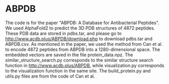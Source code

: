 # ABPDB
The code is for the paper "ABPDB: A Database for Antibacterial Peptides". 
We used AlphaFold2 to predict the 3D PDB structures of 4872 peptides. These PDB data are stored in pdbs.tar, and please go to http://www.acdb.plus/ABPDB/download.php to download pdbs.tar and ABPDB.csv. As mentioned in the paper, we used the method from Can et al. to encode 4872 peptides from ABPDB into a 1280-dimensional space. The embedded vectors are saved in the file protein_data.npz. The similar_structure_search.py corresponds to the similar structure search function in http://www.acdb.plus/ABPDB, while visualization.py corresponds to the visualization function in the same site. The build_protein.py and utils.py files are from the code of Can et al.
